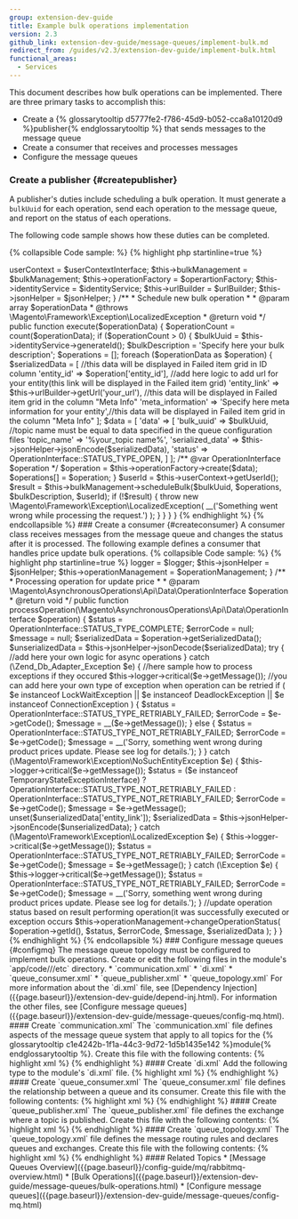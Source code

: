 ```yaml
---
group: extension-dev-guide
title: Example bulk operations implementation
version: 2.3
github_link: extension-dev-guide/message-queues/implement-bulk.md
redirect_from: /guides/v2.3/extension-dev-guide/implement-bulk.html
functional_areas:
  - Services
---
```


This document describes how bulk operations can be implemented. There are three primary tasks to accomplish this:

* Create a {% glossarytooltip d5777fe2-f786-45d9-b052-cca8a10120d9 %}publisher{% endglossarytooltip %} that sends messages to the message queue
* Create a consumer that receives and processes messages
* Configure the message queues

### Create a publisher {#createpublisher}

A publisher's duties include scheduling a bulk operation. It must generate a `bulkUuid` for each operation, send each operation to the message queue, and report on the status of each operations.

The following code sample shows how these duties can be completed.

{% collapsible Code sample: %}
{% highlight php startinline=true %}

<?php
/**
 * Copyright © 2016 Magento. All rights reserved.
 * See COPYING.txt for license details.
 */

use Magento\Framework\Bulk\BulkManagementInterface;
use Magento\AsynchronousOperations\Api\Data\OperationInterface;
use Magento\AsynchronousOperations\Api\Data\OperationInterfaceFactory;
use Magento\Framework\DataObject\IdentityGeneratorInterface;
use Magento\Authorization\Model\UserContextInterface;
use Magento\Framework\UrlInterface;

/**
 * Class ScheduleBulk
 */
class ScheduleBulk
{
    /**
     * @var BulkManagementInterface
     */
    private $bulkManagement;

    /**
     * @var OperationInterfaceFactory
     */
    private $operationFactory;

    /**
     * @var IdentityGeneratorInterface
     */
    private $identityService;

    /**
     * @var UrlInterface
     */
    private $urlBuilder;

    /**
     * @var UserContextInterface
     */
    private $userContext;

    /**
     * @var \Magento\Framework\Json\Helper\Data
     */
    private $jsonHelper;

    /**
     * ScheduleBulk constructor.
     *
     * @param BulkManagementInterface $bulkManagement
     * @param OperationInterfaceFactory $operartionFactory
     * @param IdentityGeneratorInterface $identityService
     * @param UserContextInterface $userContextInterface
     * @param UrlInterface $urlBuilder
     */
    public function __construct(
        BulkManagementInterface $bulkManagement,
        OperationInterfaceFactory $operartionFactory,
        IdentityGeneratorInterface $identityService,
        UserContextInterface $userContextInterface,
        UrlInterface $urlBuilder,
        \Magento\Framework\Json\Helper\Data $jsonHelper
    ) {
        $this->userContext = $userContextInterface;
        $this->bulkManagement = $bulkManagement;
        $this->operationFactory = $operartionFactory;
        $this->identityService = $identityService;
        $this->urlBuilder = $urlBuilder;
        $this->jsonHelper = $jsonHelper;

    }

    /**
     * Schedule new bulk operation
     *
     * @param array $operationData
     * @throws \Magento\Framework\Exception\LocalizedException
     * @return void
     */
    public function execute($operationData)
    {
        $operationCount = count($operationData);
        if ($operationCount > 0) {
            $bulkUuid = $this->identityService->generateId();
            $bulkDescription = 'Specify here your bulk description';

            $operations = [];
            foreach ($operationData as $operation) {

                $serializedData = [
                    //this data will be displayed in Failed item grid in ID column
                    'entity_id' => $operation['entity_id'],
                    //add here logic to add url for your entity(this link will be displayed in the Failed item grid)
                    'entity_link' => $this->urlBuilder->getUrl('your_url'),
                    //this data will be displayed in Failed item grid in the column "Meta Info"
                    'meta_information' => 'Specify here meta information for your entity',//this data will be displayed in Failed item grid in the column "Meta Info"
                ];
                $data = [
                    'data' => [
                        'bulk_uuid' => $bulkUuid,
                        //topic name must be equal to data specified in the queue configuration files
                        'topic_name' => '%your_topic name%',
                        'serialized_data' => $this->jsonHelper->jsonEncode($serializedData),
                        'status' => OperationInterface::STATUS_TYPE_OPEN,
                    ]
                ];

                /** @var OperationInterface $operation */
                $operation = $this->operationFactory->create($data);
                $operations[] = $operation;

            }
            $userId = $this->userContext->getUserId();
            $result = $this->bulkManagement->scheduleBulk($bulkUuid, $operations, $bulkDescription, $userId);
            if (!$result) {
                throw new \Magento\Framework\Exception\LocalizedException(
                    __('Something went wrong while processing the request.')
                );
            }
        }
    }
}
{% endhighlight %}
{% endcollapsible %}

### Create a consumer {#createconsumer}

A consumer class receives messages from the message queue and changes the status after it is processed. The following example defines a consumer that handles price update bulk operations.

{% collapsible Code sample: %}
{% highlight php startinline=true %}

<?php
/**
 * Copyright © 2016 Magento. All rights reserved.
 * See COPYING.txt for license details.
 */

namespace Magento\SharedCatalog\Model\ResourceModel\ProductItem\Price;

use Magento\Framework\Bulk\BulkManagementInterface;
use Magento\AsynchronousOperations\Api\Data\OperationInterface;
use Magento\AsynchronousOperations\Api\Data\OperationInterfaceFactory;
use Magento\Framework\DB\Adapter\ConnectionException;
use Magento\Framework\DB\Adapter\DeadlockException;
use Magento\Framework\DB\Adapter\LockWaitException;
use Magento\Framework\Exception\TemporaryStateExceptionInterface;

/**
 * Class Consumer
 */
class Consumer
{
    /**
     * @var \Psr\Log\LoggerInterface
     */
    private $logger;

    /**
     * @var \Magento\Framework\Json\Helper\Data
     */
    private $jsonHelper;

    /**
     * @var \Magento\BulkOperations\Model\OperationManagement
     */
    private $operationManagement;

    /**
     * Consumer constructor.
     *
     * @param \Psr\Log\LoggerInterface $logger
     * @param \Magento\Framework\Json\Helper\Data $jsonHelper
     */
    public function __construct(
        \Psr\Log\LoggerInterface $logger,
        \Magento\Framework\Json\Helper\Data $jsonHelper,
        \Magento\Framework\Bulk\OperationManagementInterface $operationManagement
    ) {
        $this->logger = $logger;
        $this->jsonHelper = $jsonHelper;
        $this->operationManagement = $operationManagement;
    }

    /**
     * Processing operation for update price
     *
     * @param \Magento\AsynchronousOperations\Api\Data\OperationInterface $operation
     * @return void
     */
    public function processOperation(\Magento\AsynchronousOperations\Api\Data\OperationInterface $operation)
    {
        $status = OperationInterface::STATUS_TYPE_COMPLETE;
        $errorCode = null;
        $message = null;
        $serializedData = $operation->getSerializedData();
        $unserializedData = $this->jsonHelper->jsonDecode($serializedData);
        try {
            //add here your own logic for async operations
        } catch (\Zend_Db_Adapter_Exception  $e) {
            //here sample how to process exceptions if they occured
            $this->logger->critical($e->getMessage());
            //you can add here your own type of exception when operation can be retried
            if (
                $e instanceof LockWaitException
                || $e instanceof DeadlockException
                || $e instanceof ConnectionException
            ) {
                $status = OperationInterface::STATUS_TYPE_RETRIABLY_FAILED;
                $errorCode = $e->getCode();
                $message = __($e->getMessage());
            } else {
                $status = OperationInterface::STATUS_TYPE_NOT_RETRIABLY_FAILED;
                $errorCode = $e->getCode();
                $message = __('Sorry, something went wrong during product prices update. Please see log for details.');
            }

        } catch (\Magento\Framework\Exception\NoSuchEntityException $e) {
            $this->logger->critical($e->getMessage());
            $status = ($e instanceof TemporaryStateExceptionInterface) ? OperationInterface::STATUS_TYPE_NOT_RETRIABLY_FAILED : OperationInterface::STATUS_TYPE_NOT_RETRIABLY_FAILED;
            $errorCode = $e->getCode();

            $message = $e->getMessage();
            unset($unserializedData['entity_link']);
            $serializedData = $this->jsonHelper->jsonEncode($unserializedData);
        } catch (\Magento\Framework\Exception\LocalizedException $e) {
            $this->logger->critical($e->getMessage());
            $status = OperationInterface::STATUS_TYPE_NOT_RETRIABLY_FAILED;
            $errorCode = $e->getCode();
            $message = $e->getMessage();
        } catch (\Exception $e) {
            $this->logger->critical($e->getMessage());
            $status = OperationInterface::STATUS_TYPE_NOT_RETRIABLY_FAILED;
            $errorCode = $e->getCode();
            $message = __('Sorry, something went wrong during product prices update. Please see log for details.');
        }

        //update operation status based on result performing operation(it was successfully executed or exception occurs
        $this->operationManagement->changeOperationStatus(
            $operation->getId(),
            $status,
            $errorCode,
            $message,
            $serializedData
        );
    }
}

{% endhighlight %}
{% endcollapsible %}

### Configure message queues {#configmq}

The message queue topology must be configured to implement bulk operations. Create or edit the following files in the module's `app/code/<vendor>/<module_name>/etc` directory.

* `communication.xml`
* `di.xml`
* `queue_consumer.xml`
* `queue_publisher.xml`
* `queue_topology.xml`

For more information about the `di.xml` file, see [Dependency Injection]({{page.baseurl}}/extension-dev-guide/depend-inj.html). For information the other files, see [Configure message queues]({{page.baseurl}}/extension-dev-guide/message-queues/config-mq.html).

#### Create `communication.xml`

The `communication.xml` file defines aspects of the message queue system that apply to all topics for the {% glossarytooltip c1e4242b-1f1a-44c3-9d72-1d5b1435e142 %}module{% endglossarytooltip %}. Create this file with the following contents:

{% highlight xml %}
<config xmlns:xsi="http://www.w3.org/2001/XMLSchema-instance" xsi:noNamespaceSchemaLocation="urn:magento:framework:Communication/etc/communication.xsd">
    <topic name="<your_topic_name>" request="Magento\AsynchronousOperations\Api\Data\OperationInterface">
        <handler name="<your_handler_name>" type="<Consumer_Class>" method="<consumer_method>" />
    </topic>
</config>
{% endhighlight %}

#### Create `di.xml`

Add the following type to the module's `di.xml` file.

{% highlight xml %}
<type name="Magento\Framework\MessageQueue\MergerFactory">
    <arguments>
        <argument name="mergers" xsi:type="array">
            <item name="<your_consumer_name>" xsi:type="string"><Merger_Class></item>
        </argument>
    </arguments>
</type>
{% endhighlight %}

#### Create `queue_consumer.xml`

The `queue_consumer.xml` file defines the relationship between a queue and its consumer. Create this file with the following contents:

{% highlight xml %}
<config xmlns:xsi="http://www.w3.org/2001/XMLSchema-instance" xsi:noNamespaceSchemaLocation="urn:magento:framework-message-queue:etc/consumer.xsd">
    <consumer name="<consumer_name>" queue="<queue_name>" connection="amqp" consumerInstance="Magento\Framework\MessageQueue\Consumer" handler="<Consumer_Class>::<Consumer_method>"/>
</config>
{% endhighlight %}

#### Create `queue_publisher.xml`

The `queue_publisher.xml` file defines the exchange where a topic is published. Create this file with the following contents:

{% highlight xml %}
<config xmlns:xsi="http://www.w3.org/2001/XMLSchema-instance" xsi:noNamespaceSchemaLocation="urn:magento:framework-message-queue:etc/consumer.xsd">
    <consumer name="<consumer_name>" queue="<queue_name>" connection="amqp" consumerInstance="Magento\Framework\MessageQueue\Consumer" handler="Consumer_Class::Consumer_method"/>
</config>
{% endhighlight %}

#### Create `queue_topology.xml`

The `queue_topology.xml` file defines the message routing rules and declares queues and exchanges. Create this file with the following contents:

{% highlight xml %}
<config xmlns:xsi="http://www.w3.org/2001/XMLSchema-instance" xsi:noNamespaceSchemaLocation="urn:magento:framework-message-queue:etc/topology.xsd">
    <exchange name="magento" type="topic" connection="amqp">
        <binding id="defaultBinding" topic="" destinationType="queue" destination="<queue_name>"/>
    </exchange>
</config>
{% endhighlight %}

#### Related Topics

* [Message Queues Overview]({{page.baseurl}}/config-guide/mq/rabbitmq-overview.html)
* [Bulk Operations]({{page.baseurl}}/extension-dev-guide/message-queues/bulk-operations.html)
* [Configure message queues]({{page.baseurl}}/extension-dev-guide/message-queues/config-mq.html)

